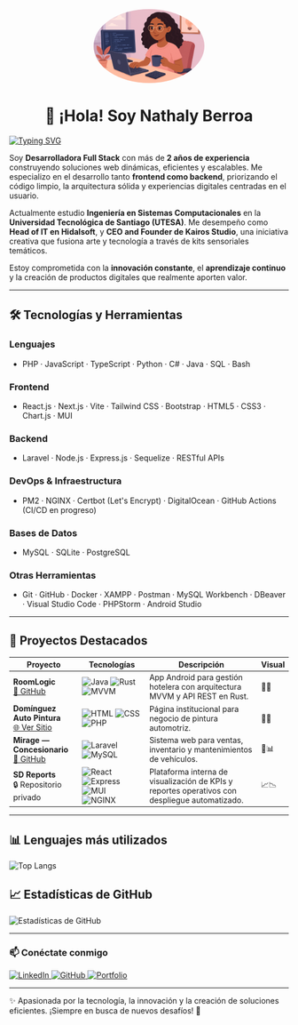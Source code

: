 <div align="center">
  <img src="https://raw.githubusercontent.com/nmbf02/nmbf02/main/readme-nmbf02.png" alt="Nathaly Berroa" width="200" style="border-radius: 50%;">
  
  # 👋 ¡Hola! Soy Nathaly Berroa
</div>

[![Typing SVG](https://readme-typing-svg.demolab.com?lines=Full+Stack+Developer;Desarrolladora+de+Soluciones+Web+Escalables;Scrum+Master;Apasionada+por+UX%2FUI+y+Automatización)](https://git.io/typing-svg)

Soy **Desarrolladora Full Stack** con más de **2 años de experiencia** construyendo soluciones web dinámicas, eficientes y escalables. Me especializo en el desarrollo tanto **frontend como backend**, priorizando el código limpio, la arquitectura sólida y experiencias digitales centradas en el usuario.

Actualmente estudio **Ingeniería en Sistemas Computacionales** en la **Universidad Tecnológica de Santiago (UTESA)**. Me desempeño como **Head of IT en Hidalsoft**, y **CEO and Founder de Kairos Studio**, una iniciativa creativa que fusiona arte y tecnología a través de kits sensoriales temáticos.

Estoy comprometida con la **innovación constante**, el **aprendizaje continuo** y la creación de productos digitales que realmente aporten valor.

---

## 🛠️ Tecnologías y Herramientas

### Lenguajes
- PHP · JavaScript · TypeScript · Python · C# · Java · SQL · Bash

### Frontend
- React.js · Next.js · Vite · Tailwind CSS · Bootstrap · HTML5 · CSS3 · Chart.js · MUI

### Backend
- Laravel · Node.js · Express.js · Sequelize · RESTful APIs

### DevOps & Infraestructura
- PM2 · NGINX · Certbot (Let's Encrypt) · DigitalOcean · GitHub Actions (CI/CD en progreso)

### Bases de Datos
- MySQL · SQLite · PostgreSQL

### Otras Herramientas
- Git · GitHub · Docker · XAMPP · Postman · MySQL Workbench · DBeaver · Visual Studio Code · PHPStorm · Android Studio

---

## 🧠 Proyectos Destacados

| Proyecto | Tecnologías | Descripción | Visual |
|----------|-------------|-------------|--------|
| **RoomLogic**<br>[🔗 GitHub](https://github.com/nmbf02/RoomLogic) | ![Java](https://img.shields.io/badge/Java-ED8B00?style=flat&logo=java&logoColor=white) ![Rust](https://img.shields.io/badge/Rust-000000?style=flat&logo=rust&logoColor=white) ![MVVM](https://img.shields.io/badge/MVVM-pattern-blue) | App Android para gestión hotelera con arquitectura MVVM y API REST en Rust. | 🏨🏢 |
| **Domínguez Auto Pintura**<br>[🌐 Ver Sitio](https://dominguezapintura.com) | ![HTML](https://img.shields.io/badge/HTML5-E34F26?style=flat&logo=html5&logoColor=white) ![CSS](https://img.shields.io/badge/CSS3-1572B6?style=flat&logo=css3&logoColor=white) ![PHP](https://img.shields.io/badge/PHP-777BB4?style=flat&logo=php&logoColor=white) | Página institucional para negocio de pintura automotriz. | 🎨🚗 |
| **Mirage — Concesionario**<br>[🔗 GitHub](https://github.com/nmbf02/SOFTWARE-WEB-MIRAGE) | ![Laravel](https://img.shields.io/badge/Laravel-F55247?style=flat&logo=laravel&logoColor=white) ![MySQL](https://img.shields.io/badge/MySQL-00758F?style=flat&logo=mysql&logoColor=white) | Sistema web para ventas, inventario y mantenimientos de vehículos. | 🚗📊 |
| **SD Reports**<br>🔒 Repositorio privado | ![React](https://img.shields.io/badge/React-20232A?style=flat&logo=react&logoColor=61DAFB) ![Express](https://img.shields.io/badge/Express.js-000000?style=flat&logo=express&logoColor=white) ![MUI](https://img.shields.io/badge/MUI-007FFF?style=flat&logo=mui&logoColor=white) ![NGINX](https://img.shields.io/badge/Nginx-009639?style=flat&logo=nginx&logoColor=white) | Plataforma interna de visualización de KPIs y reportes operativos con despliegue automatizado. | 📈📉 |


---

## 📊 Lenguajes más utilizados

![Top Langs](https://github-readme-stats.vercel.app/api/top-langs/?username=nmbf02&layout=compact&theme=dark)

## 📈 Estadísticas de GitHub

![Estadísticas de GitHub](https://github-readme-stats.vercel.app/api?username=nmbf02&show_icons=true&theme=dark)

---

### 📫 Conéctate conmigo

<p align="left">
  <a href="https://www.linkedin.com/in/nathalyberroa/" target="_blank">
    <img src="https://img.shields.io/badge/LinkedIn-blue?style=for-the-badge&logo=linkedin" alt="LinkedIn">
  </a>
  <a href="https://github.com/nmbf02" target="_blank">
    <img src="https://img.shields.io/badge/GitHub-black?style=for-the-badge&logo=github" alt="GitHub">
  </a>
  <a href="https://nmbf-portfolio.netlify.app/" target="_blank">
    <img src="https://img.shields.io/badge/Portfolio-ff69b4?style=for-the-badge&logo=google-chrome" alt="Portfolio">
  </a>
</p>

---

✨ Apasionada por la tecnología, la innovación y la creación de soluciones eficientes. ¡Siempre en busca de nuevos desafíos! 🚀
